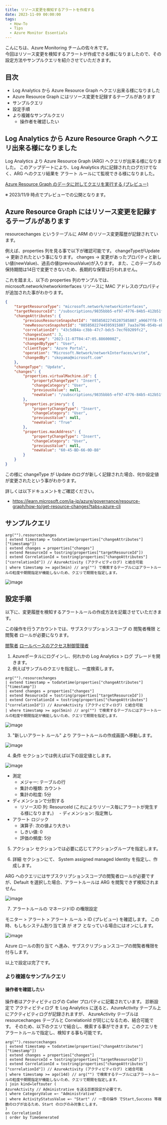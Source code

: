 ```yaml
---
title: リソース変更を検知するアラートを作成する
date: 2023-11-09 00:00:00
tags:
  - How-To
  - Tips
  - Azure Monitor Essentials
---
```


こんにちは、Azure Monitoring チームの佐々木です。  
今回はリソース変更を検知するアラートが作成できる様になりましたので、その設定方法やサンプルクエリを紹介させていただきます。

<!-- more -->

## 目次
- Log Analytics から Azure Resource Graph へクエリ出来る様になりました
- Azure Resource Graph にはリソース変更を記録するテーブルがあります
- サンプルクエリ
- 設定手順
- より複雑なサンプルクエリ
  - 操作者を確認したい

## Log Analytics から Azure Resource Graph へクエリ出来る様になりました

Log Analytics より Azure Resource Graph (ARG) へクエリが出来る様になりました。
このアップデートにより、Log Analytics 内に記録されたログだけでなく、ARG へのクエリ結果を アラート ルールにて監視できる様になりました。

[Azure Resource Graph のデータに対してクエリを実行する (プレビュー)](https://learn.microsoft.com/ja-jp/azure/azure-monitor/logs/azure-monitor-data-explorer-proxy#query-data-in-azure-resource-graph-preview)

※ 2023/11/9 時点でプレビューでの公開となります。

## Azure Resource Graph にはリソース変更を記録するテーブルがあります

resourcechanges というテーブルに ARM のリソース変更履歴が記録されています。

例えば、properties 列を見る事で以下が確認可能です。
changeTypeがUpdate  -> 更新されたという事になります。
changes -> 変更があったプロパティと新しい値(newValue)、過去の値(previousValue)が入ります。
また、このテーブルの保持期間は14日で変更できないため、長期的な保管は行われません。

これを踏まえ、以下の properties 列のサンプルでは、microsoft.network/networkinterfaces リソースに MAC アドレスのプロパティが追加された事がわかります。

```json
{
    "targetResourceType": "microsoft.network/networkinterfaces",
    "targetResourceId": "/subscriptions/9835bbb5-ef97-4776-84b5-412b51f0ea8d/resourceGroups/1627/providers/Microsoft.Network/networkInterfaces/1627vm837",
    "changeAttributes": {
        "previousResourceSnapshotId": "08585022745207585807_a9667ff8-fb74-82a5-ffd1-419287f1063f_3620098351_1699332364",
        "newResourceSnapshotId": "08585022744595915807_7aa3a796-054b-ebe0-df8e-673414ebfde7_82482185_1699332425",
        "correlationId": "43c5d84a-c3bb-47c7-bdc5-7ecf69209fc2",
        "changesCount": 3,
        "timestamp": "2023-11-07T04:47:05.8860000Z",
        "changedByType": "User",
        "clientType": "Azure Portal",
        "operation": "Microsoft.Network/networkInterfaces/write",
        "changedBy": "skoyama@microsoft.com"
    },
    "changeType": "Update",
    "changes": {
        "properties.virtualMachine.id": {
            "propertyChangeType": "Insert",
            "changeCategory": "User",
            "previousValue": null,
            "newValue": "/subscriptions/9835bbb5-ef97-4776-84b5-412b51f0ea8d/resourceGroups/1627/providers/Microsoft.Compute/virtualMachines/1627vm"
        },
        "properties.primary": {
            "propertyChangeType": "Insert",
            "changeCategory": "User",
            "previousValue": null,
            "newValue": "True"
        },
        "properties.macAddress": {
            "propertyChangeType": "Insert",
            "changeCategory": "User",
            "previousValue": null,
            "newValue": "60-45-BD-66-0D-B8"
        }
    }
}
```

この様に changeType が Update のログが新しく記録された場合、何か設定値が変更されたという事がわかります。

詳しくは以下ドキュメントをご確認ください。

- https://learn.microsoft.com/ja-jp/azure/governance/resource-graph/how-to/get-resource-changes?tabs=azure-cli

## サンプルクエリ

```Kusto
arg("").resourcechanges
| extend timestamp = todatetime(properties["changeAttributes"]["timestamp"])
| extend changes = properties["changes"]
| extend ResourceId = tostring(properties["targetResourceId"])
| extend CorrelationId = tostring(properties["changeAttributes"]["correlationId"]) // AzureActivity (アクティビティログ) と結合可能
| where timestamp >= ago(5min) // arg("") で検索するテーブルにはアラートルールの粒度や期間指定が機能しないため、クエリで期間を指定します。
```

![image](https://github.com/sakkuntyo/cssblog/assets/20591351/01da721e-2011-4df9-ab3a-1feed3008c21)

## 設定手順

以下に、変更履歴を検知するアラートルールの作成方法を記載させていただきます。

この操作を行うアカウントでは、サブスクリプションスコープ の 閲覧者権限 と 閲覧者 ロールが必要になります。

[閲覧者](https://learn.microsoft.com/ja-jp/azure/role-based-access-control/built-in-roles#reader)
[ロールベースのアクセス制御管理者](https://learn.microsoft.com/ja-jp/azure/role-based-access-control/built-in-roles#role-based-access-control-administrator-preview)

1. Azureポータルにログインし、何れかの Log Analytics > ログ ブレードを開きます。
2. 例えばサンプルのクエリを指定し、一度検索します。

```
arg("").resourcechanges
| extend timestamp = todatetime(properties["changeAttributes"]["timestamp"])
| extend changes = properties["changes"]
| extend ResourceId = tostring(properties["targetResourceId"])
| extend CorrelationId = tostring(properties["changeAttributes"]["correlationId"]) // AzureActivity (アクティビティログ) と結合可能
| where timestamp >= ago(5min) // arg("") で検索するテーブルにはアラートルールの粒度や期間指定が機能しないため、クエリで期間を指定します。
```

![image](https://github.com/sakkuntyo/cssblog/assets/20591351/01da721e-2011-4df9-ab3a-1feed3008c21)

3. "新しいアラート ルール" より アラートルールの作成画面へ移動します。

![image](https://github.com/sakkuntyo/cssblog/assets/20591351/58c560b1-c619-414d-9403-3185e507ae5f)

4. 条件 セクションでは例えば以下の設定値とします。

![image](https://github.com/sakkuntyo/cssblog/assets/20591351/f90210e5-94b1-4ab2-931f-1671ca13b631)

- 測定
  - メジャー: テーブルの行
  - 集計の種類: カウント
  - 集計の粒度: 5分
- ディメンションで分割する
  - リソースID 列: ResourceId (これによりリソース毎にアラートが発生する様になります。)
　- ディメンション: 指定無し
- アラート ロジック
  - 演算子: 次の値より大きい
  - しきい値: 0
  - 評価の頻度: 5分

5. アクション セクションでは必要に応じてアクショングループを指定します。

6. 詳細 セクションにて、 System assigned managed Identity を指定し、作成します。

ARG へのクエリにはサブスクリプションスコープの閲覧者ロールが必要ですが、Default を選択した場合、アラートルールは ARG を閲覧できず検知されません。

![image](https://github.com/sakkuntyo/cssblog/assets/20591351/086a3aca-12de-417b-8095-0f9910dd2cea)

7. アラートルールの マネージドID の権限設定

モニター > アラート > アラート ルール > ID (プレビュー) を確認します。
この時、もしもシステム割り当て済 が オフ となっている場合にはオンにします。

![image](https://github.com/sakkuntyo/cssblog/assets/20591351/5989c4b1-1194-461b-806a-d2d9ff0db5af)

Azure ロールの割り当て へ進み、サブスクリプションスコープの閲覧者権限を付与します。

以上で設定は完了です。

### より複雑なサンプルクエリ

#### 操作者を確認したい

操作者はアクティビティログの Caller プロパティに記載されています。
診断設定で アクティビティログ を Log Analytics に送ると、AzureActivity テーブル上にアクティビティログが記録されますが、
AzureActivity テーブルは resourcechanges テーブルと CorrelationId が同じになるため、結合可能です。
そのため、以下のクエリで結合し、検索する事ができます。このクエリをアラートルールで指定し、検知する事も可能です。

```Kusto
arg("").resourcechanges
| extend timestamp = todatetime(properties["changeAttributes"]["timestamp"])
| extend changes = properties["changes"]
| extend ResourceId = tostring(properties["targetResourceId"])
| extend CorrelationId = tostring(properties["changeAttributes"]["correlationId"]) // AzureActivity (アクティビティログ) と結合可能
| where timestamp >= ago(14d) // arg("") で検索するテーブルにはアラートルールの粒度や期間指定が機能しないため、クエリで期間を指定します。
| join kind=leftouter (
AzureActivity // Administrative を送る診断設定が必要です。
| where CategoryValue =~ "Administrative"
| where ActivityStatusValue =~ "Start" // 一度の操作 でStart,Success 等複数のログが出るため、Start のログのみ対象とします。
)
on CorrelationId 
| order by TimeGenerated
```



